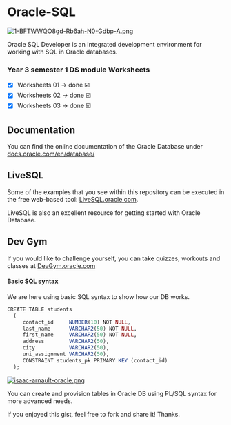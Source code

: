 # Oracle-SQL

[![1-BFTWWQO8gd-Rb6ah-N0-Gdbp-A.png](https://i.postimg.cc/Y9dgZrYk/1-BFTWWQO8gd-Rb6ah-N0-Gdbp-A.png)](https://postimg.cc/34DdDHtb)

Oracle SQL Developer is an Integrated development environment for working with SQL in Oracle databases.

### Year 3 semester 1 DS module Worksheets

- [x] Worksheets 01 -> done ☑️
- [x] Worksheets 02 -> done ☑️
- [x] Worksheets 03 -> done ☑️

## Documentation
You can find the online documentation of the Oracle Database under [docs.oracle.com/en/database/](http://docs.oracle.com/en/database/)

## LiveSQL
Some of the examples that you see within this repository can be executed in the free web-based tool: [LiveSQL.oracle.com](https://livesql.oracle.com).

LiveSQL is also an excellent resource for getting started with Oracle Database.

## Dev Gym
If you would like to challenge yourself, you can take quizzes, workouts and classes at [DevGym.oracle.com](https://devgym.oracle.com)

#### Basic SQL syntax

We are here using basic SQL syntax to show how our DB works.<br>

```r
CREATE TABLE students 
  ( 
     contact_id     NUMBER(10) NOT NULL, 
     last_name      VARCHAR2(50) NOT NULL, 
     first_name     VARCHAR2(50) NOT NULL, 
     address        VARCHAR2(50), 
     city           VARCHAR2(50), 
     uni_assignment VARCHAR2(50), 
     CONSTRAINT students_pk PRIMARY KEY (contact_id) 
  ); 
```

[![isaac-arnault-oracle.png](https://i.postimg.cc/4xDshmyF/isaac-arnault-oracle.png)](https://postimg.cc/Hr9fqWQQ)


You can create and provision tables in Oracle DB using PL/SQL syntax for more advanced needs.<br>

If you enjoyed this gist, feel free to fork and share it! Thanks.